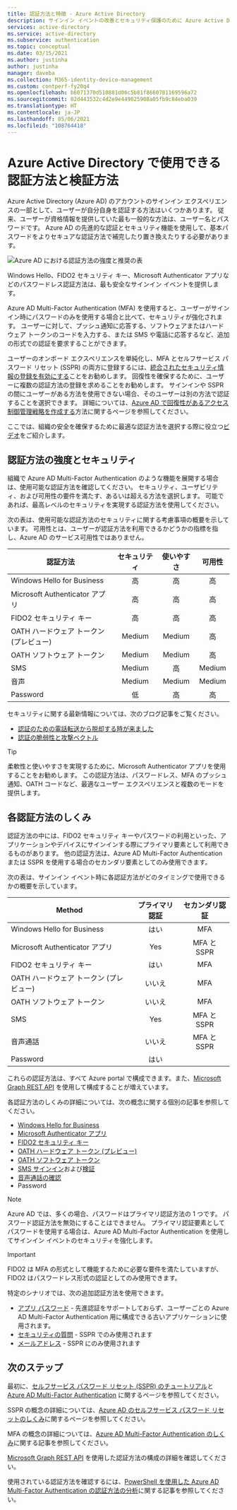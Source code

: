 ```yaml
---
title: 認証方法と特徴 - Azure Active Directory
description: サインイン イベントの改善とセキュリティ保護のために Azure Active Directory で使用できるさまざまな認証方法と特徴について説明します。
services: active-directory
ms.service: active-directory
ms.subservice: authentication
ms.topic: conceptual
ms.date: 03/15/2021
ms.author: justinha
author: justinha
manager: daveba
ms.collection: M365-identity-device-management
ms.custom: contperf-fy20q4
ms.openlocfilehash: b6071370d510881d06c5b81f8660781169596a72
ms.sourcegitcommit: 02d443532c4d2e9e449025908a05fb9c84eba039
ms.translationtype: HT
ms.contentlocale: ja-JP
ms.lasthandoff: 05/06/2021
ms.locfileid: "108764418"
---
```

# <a name="what-authentication-and-verification-methods-are-available-in-azure-active-directory"></a>Azure Active Directory で使用できる認証方法と検証方法

Azure Active Directory (Azure AD) のアカウントのサインイン エクスペリエンスの一部として、ユーザーが自分自身を認証する方法はいくつかあります。 従来、ユーザーが資格情報を提供していた最も一般的な方法は、ユーザー名とパスワードです。 Azure AD の先進的な認証とセキュリティ機能を使用して、基本パスワードをよりセキュアな認証方法で補完したり置き換えたりする必要があります。

![Azure AD における認証方法の強度と推奨の表](media/concept-authentication-methods/authentication-methods.png)

Windows Hello、FIDO2 セキュリティ キー、Microsoft Authenticator アプリなどのパスワードレス認証方法は、最も安全なサインイン イベントを提供します。

Azure AD Multi-Factor Authentication (MFA) を使用すると、ユーザーがサインイン時にパスワードのみを使用する場合と比べて、セキュリティが強化されます。 ユーザーに対して、プッシュ通知に応答する、ソフトウェアまたはハードウェア トークンのコードを入力する、または SMS や電話に応答するなど、追加の形式での認証を要求することができます。

ユーザーのオンボード エクスペリエンスを単純化し、MFA とセルフサービス パスワード リセット (SSPR) の両方に登録するには、[統合されたセキュリティ情報の登録を有効にする](howto-registration-mfa-sspr-combined.md)ことをお勧めします。 回復性を確保するために、ユーザーに複数の認証方法の登録を求めることをお勧めします。 サインインや SSPR の間にユーザーがある方法を使用できない場合、そのユーザーは別の方法で認証することを選択できます。 詳細については、[Azure AD で回復性があるアクセス制御管理戦略を作成する](concept-resilient-controls.md)方法に関するページを参照してください。

ここでは、組織の安全を確保するために最適な認証方法を選択する際に役立つ[ビデオ](https://www.youtube.com/watch?v=LB2yj4HSptc&feature=youtu.be)をご紹介します。

## <a name="authentication-method-strength-and-security"></a>認証方法の強度とセキュリティ

組織で Azure AD Multi-Factor Authentication のような機能を展開する場合は、使用可能な認証方法を確認してください。 セキュリティ、ユーザビリティ、および可用性の要件を満たす、あるいは超える方法を選択します。 可能であれば、最高レベルのセキュリティを実現する認証方法を使用してください。

次の表は、使用可能な認証方法のセキュリティに関する考慮事項の概要を示しています。 可用性とは、ユーザーが認証方法を利用できるかどうかの指標を指し、Azure AD のサービス可用性ではありません。

| 認証方法          | セキュリティ | 使いやすさ | 可用性 |
|--------------------------------|:--------:|:---------:|:------------:|
| Windows Hello for Business     | 高     | 高      | 高         |
| Microsoft Authenticator アプリ    | 高     | 高      | 高         |
| FIDO2 セキュリティ キー             | 高     | 高      | 高         |
| OATH ハードウェア トークン (プレビュー) | Medium   | Medium    | 高         |
| OATH ソフトウェア トークン           | Medium   | Medium    | 高         |
| SMS                            | Medium   | 高      | Medium       |
| 音声                          | Medium   | Medium    | Medium       |
| Password                       | 低      | 高      | 高         |

セキュリティに関する最新情報については、次のブログ記事をご覧ください。

- [認証のための電話転送から脱却する時が来ました](https://techcommunity.microsoft.com/t5/azure-active-directory-identity/it-s-time-to-hang-up-on-phone-transports-for-authentication/ba-p/1751752)
- [認証の脆弱性と攻撃ベクトル](https://techcommunity.microsoft.com/t5/azure-active-directory-identity/all-your-creds-are-belong-to-us/ba-p/855124)

> [!TIP]
> 柔軟性と使いやすさを実現するために、Microsoft Authenticator アプリを使用することをお勧めします。 この認証方法は、パスワードレス、MFA のプッシュ通知、OATH コードなど、最適なユーザー エクスペリエンスと複数のモードを提供します。

## <a name="how-each-authentication-method-works"></a>各認証方法のしくみ

認証方法の中には、FIDO2 セキュリティ キーやパスワードの利用といった、アプリケーションやデバイスにサインインする際にプライマリ要素として利用できるものがあります。 他の認証方法は、Azure AD Multi-Factor Authentication または SSPR を使用する場合のセカンダリ要素としてのみ使用できます。

次の表は、サインイン イベント時に各認証方法がどのタイミングで使用できるかの概要を示しています。

| Method                         | プライマリ認証 | セカンダリ認証  |
|--------------------------------|:----------------------:|:-------------------------:|
| Windows Hello for Business     | はい                    | MFA                       |
| Microsoft Authenticator アプリ    | Yes                    | MFA と SSPR              |
| FIDO2 セキュリティ キー             | はい                    | MFA                       |
| OATH ハードウェア トークン (プレビュー) | いいえ                     | MFA                       |
| OATH ソフトウェア トークン           | いいえ                     | MFA                       |
| SMS                            | Yes                    | MFA と SSPR              |
| 音声通話                     | いいえ                     | MFA と SSPR              |
| Password                       | はい                    |                           |

これらの認証方法は、すべて Azure portal で構成できます。また、[Microsoft Graph REST API](/graph/api/resources/authenticationmethods-overview) を使用して構成することが増えています。

各認証方法のしくみの詳細については、次の概念に関する個別の記事を参照してください。

* [Windows Hello for Business](/windows/security/identity-protection/hello-for-business/hello-overview)
* [Microsoft Authenticator アプリ](concept-authentication-authenticator-app.md)
* [FIDO2 セキュリティ キー](concept-authentication-passwordless.md#fido2-security-keys)
* [OATH ハードウェア トークン (プレビュー)](concept-authentication-oath-tokens.md#oath-hardware-tokens-preview)
* [OATH ソフトウェア トークン](concept-authentication-oath-tokens.md#oath-software-tokens)
* [SMS サインイン](howto-authentication-sms-signin.md)および[検証](concept-authentication-phone-options.md#mobile-phone-verification)
* [音声通話の確認](concept-authentication-phone-options.md)
* Password

> [!NOTE]
> Azure AD では、多くの場合、パスワードはプライマリ認証方法の 1 つです。 パスワード認証方法を無効にすることはできません。 プライマリ認証要素としてパスワードを使用する場合は、Azure AD Multi-Factor Authentication を使用してサインイン イベントのセキュリティを強化します。

> [!IMPORTANT]
> FIDO2 は MFA の形式として機能するために必要な要件を満たしていますが、FIDO2 はパスワードレス形式の認証としてのみ使用できます。

特定のシナリオでは、次の追加認証方法を使用できます。

* [アプリ パスワード](howto-mfa-app-passwords.md) - 先進認証をサポートしておらず、ユーザーごとの Azure AD Multi-Factor Authentication 用に構成できる古いアプリケーションに使用されます。
* [セキュリティの質問](concept-authentication-security-questions.md) - SSPR でのみ使用されます
* [メールアドレス](concept-sspr-howitworks.md#authentication-methods) - SSPR にのみ使用されます

## <a name="next-steps"></a>次のステップ

最初に、[セルフサービス パスワード リセット (SSPR) のチュートリアル][tutorial-sspr]と [Azure AD Multi-Factor Authentication][tutorial-azure-mfa] に関するページを参照してください。

SSPR の概念の詳細については、[Azure AD のセルフサービス パスワード リセットのしくみ][concept-sspr]に関するページを参照してください。

MFA の概念の詳細については、[Azure AD Multi-Factor Authentication のしくみ][concept-mfa]に関する記事を参照してください。

[Microsoft Graph REST API](/graph/api/resources/authenticationmethods-overview) を使用した認証方法の構成の詳細を確認してください。

使用されている認証方法を確認するには、[PowerShell を使用した Azure AD Multi-Factor Authentication の認証方法の分析](/samples/azure-samples/azure-mfa-authentication-method-analysis/azure-mfa-authentication-method-analysis/)に関する記事を参照してください。

<!-- INTERNAL LINKS -->
[tutorial-sspr]: tutorial-enable-sspr.md
[tutorial-azure-mfa]: tutorial-enable-azure-mfa.md
[concept-sspr]: concept-sspr-howitworks.md
[concept-mfa]: concept-mfa-howitworks.md
